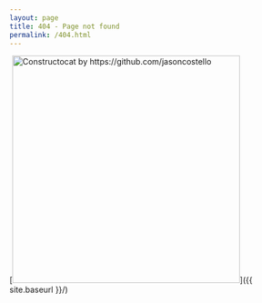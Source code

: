 ```yaml
---
layout: page
title: 404 - Page not found
permalink: /404.html
---
```


[<img src="{{ site.baseurl }}/images/404.jpg" alt="Constructocat by https://github.com/jasoncostello" style="width: 400px;"/>]({{ site.baseurl }}/)
